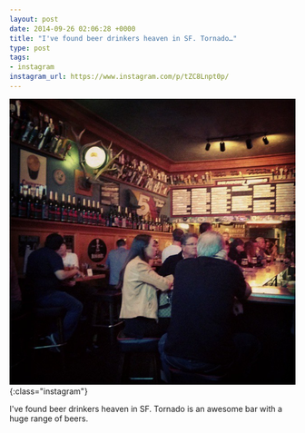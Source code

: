 ```yaml
---
layout: post
date: 2014-09-26 02:06:28 +0000
title: "I've found beer drinkers heaven in SF. Tornado…"
type: post
tags:
- instagram
instagram_url: https://www.instagram.com/p/tZC8Lnpt0p/
---
```


![Instagram - tZC8Lnpt0p](/assets/tZC8Lnpt0p.jpg){:class="instagram"}

I've found beer drinkers heaven in SF. Tornado is an awesome bar with a huge range of beers.
